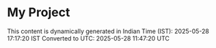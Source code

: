 # My Project

This content is dynamically generated in Indian Time (IST): 2025-05-28 17:17:20 IST
Converted to UTC: 2025-05-28 11:47:20 UTC
